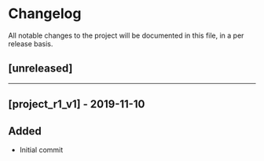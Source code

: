 # Changelog
All notable changes to the project will be documented in this file, in a per release basis.

## [unreleased]

-------------------------------------------------------------------------------

## [project_r1_v1] - 2019-11-10

## Added
- Initial commit

